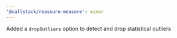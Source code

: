 ```yaml
---
'@callstack/reassure-measure': minor
---
```


Added a `dropOutliers` option to detect and drop statistical outliers
